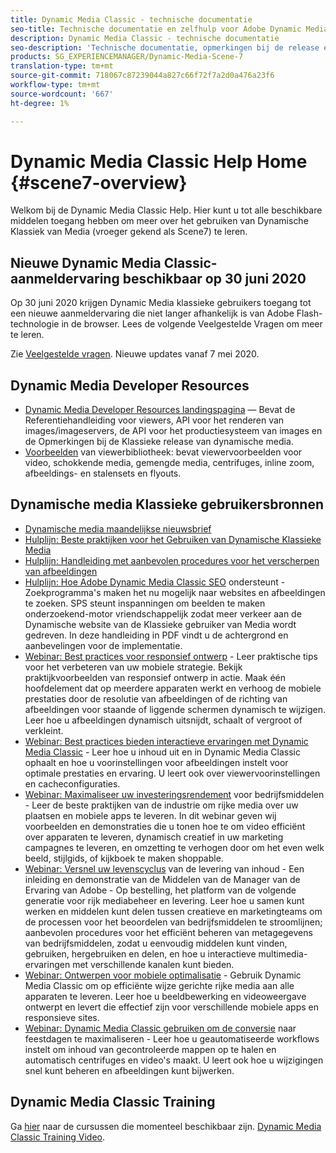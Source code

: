 ```yaml
---
title: Dynamic Media Classic - technische documentatie
seo-title: Technische documentatie en zelfhulp voor Adobe Dynamic Media Classic
description: Dynamic Media Classic - technische documentatie
seo-description: 'Technische documentatie, opmerkingen bij de release en zelfhulpmaterialen voor Adobe Dynamic Media Classic, voorheen Scene 7 '
products: SG_EXPERIENCEMANAGER/Dynamic-Media-Scene-7
translation-type: tm+mt
source-git-commit: 718067c87239044a827c66f72f7a2d0a476a23f6
workflow-type: tm+mt
source-wordcount: '667'
ht-degree: 1%

---
```



# Dynamic Media Classic Help Home {#scene7-overview}

Welkom bij de Dynamic Media Classic Help. Hier kunt u tot alle beschikbare middelen toegang hebben om meer over het gebruiken van Dynamische Klassiek van Media (vroeger gekend als Scene7) te leren.

## Nieuwe Dynamic Media Classic-aanmeldervaring beschikbaar op 30 juni 2020

Op 30 juni 2020 krijgen Dynamic Media klassieke gebruikers toegang tot een nieuwe aanmeldervaring die niet langer afhankelijk is van Adobe Flash-technologie in de browser. Lees de volgende Veelgestelde Vragen om meer te leren.

Zie [Veelgestelde vragen](new-ui-2020.md). Nieuwe updates vanaf 7 mei 2020.

## Dynamic Media Developer Resources

* [Dynamic Media Developer Resources landingspagina](https://docs.adobe.com/content/help/en/dynamic-media-developer-resources/landing/home.html) — Bevat de Referentiehandleiding voor viewers, API voor het renderen van images/imageservers, de API voor het productiesysteem van images en de Opmerkingen bij de Klassieke release van dynamische media.
* [Voorbeelden](https://landing.adobe.com/en/na/dynamic-media/ctir-2755/live-demos.html) van viewerbibliotheek: bevat viewervoorbeelden voor video, schokkende media, gemengde media, centrifuges, inline zoom, afbeeldings- en stalensets en flyouts.

## Dynamische media Klassieke gebruikersbronnen

* [Dynamische media maandelijkse nieuwsbrief](dynamic-media-newsletter.md)
* [Hulplijn: Beste praktijken voor het Gebruiken van Dynamische Klassieke Media](https://www.adobe.com/content/dam/www/us/en/marketing/experience-manager-assets/dynamic-media/adobe-dynamic-media-classic-best-practices-guide.pdf)
* [Hulplijn: Handleiding met aanbevolen procedures voor het verscherpen van afbeeldingen](/help/assets/s7_sharpening_images.pdf)
* [Hulplijn: Hoe Adobe Dynamic Media Classic SEO](/help/assets/s7_seo.pdf) ondersteunt - Zoekprogramma&#39;s maken het nu mogelijk naar websites en afbeeldingen te zoeken. SPS steunt inspanningen om beelden te maken onderzoekend-motor vriendschappelijk zodat meer verkeer aan de Dynamische website van de Klassieke gebruiker van Media wordt gedreven. In deze handleiding in PDF vindt u de achtergrond en aanbevelingen voor de implementatie.
* [Webinar: Best practices voor responsief ontwerp](http://offers.adobe.com/en/na/marketing/landings/_40458_responsive_design_live_on_demand_webinar.html) - Leer praktische tips voor het verbeteren van uw mobiele strategie. Bekijk praktijkvoorbeelden van responsief ontwerp in actie. Maak één hoofdelement dat op meerdere apparaten werkt en verhoog de mobiele prestaties door de resolutie van afbeeldingen of de richting van afbeeldingen voor staande of liggende schermen dynamisch te wijzigen. Leer hoe u afbeeldingen dynamisch uitsnijdt, schaalt of vergroot of verkleint.
* [Webinar: Best practices bieden interactieve ervaringen met Dynamic Media Classic](http://seminars.adobeconnect.com/p7wb8ej3u6d/) - Leer hoe u inhoud uit en in Dynamic Media Classic ophaalt en hoe u voorinstellingen voor afbeeldingen instelt voor optimale prestaties en ervaring. U leert ook over viewervoorinstellingen en cacheconfiguraties.
* [Webinar: Maximaliseer uw investeringsrendement](https://adobecustomersuccess.adobeconnect.com/p5ar3hfrrec/?launcher=false&amp;fcsContent=true&amp;pbMode=normal&amp;proto=true) voor bedrijfsmiddelen - Leer de beste praktijken van de industrie om rijke media over uw plaatsen en mobiele apps te leveren. In dit webinar geven wij voorbeelden en demonstraties die u tonen hoe te om video efficiënt over apparaten te leveren, dynamisch creatief in uw marketing campagnes te leveren, en omzetting te verhogen door om het even welk beeld, stijlgids, of kijkboek te maken shoppable.
* [Webinar: Versnel uw levenscyclus](https://adobecustomersuccess.adobeconnect.com/p88ducm9pqv/) van de levering van inhoud - Een inleiding en demonstratie van de Middelen van de Manager van de Ervaring van Adobe - Op bestelling, het platform van de volgende generatie voor rijk mediabeheer en levering. Leer hoe u samen kunt werken en middelen kunt delen tussen creatieve en marketingteams om de processen voor het beoordelen van bedrijfsmiddelen te stroomlijnen; aanbevolen procedures voor het efficiënt beheren van metagegevens van bedrijfsmiddelen, zodat u eenvoudig middelen kunt vinden, gebruiken, hergebruiken en delen, en hoe u interactieve multimedia-ervaringen met verschillende kanalen kunt bieden.
* [Webinar: Ontwerpen voor mobiele optimalisatie](https://adobecustomersuccess.adobeconnect.com/p6oqd3wydif/?launcher=false&amp;fcsContent=true&amp;pbMode=normal&amp;proto=true) - Gebruik Dynamic Media Classic om op efficiënte wijze gerichte rijke media aan alle apparaten te leveren. Leer hoe u beeldbewerking en videoweergave ontwerpt en levert die effectief zijn voor verschillende mobiele apps en responsieve sites.
* [Webinar: Dynamic Media Classic gebruiken om de conversie](https://adobecustomersuccess.adobeconnect.com/p32n1yr85c9/?proto=true) naar feestdagen te maximaliseren - Leer hoe u geautomatiseerde workflows instelt om inhoud van gecontroleerde mappen op te halen en automatisch centrifuges en video&#39;s maakt. U leert ook hoe u wijzigingen snel kunt beheren en afbeeldingen kunt bijwerken.

## Dynamic Media Classic Training

Ga [hier](http://training.adobe.com/training/courses.html#product=adobe-scene7) naar de cursussen die momenteel beschikbaar zijn.
[Dynamic Media Classic Training Video](/help/training-videos.md).

<!-- old path was (https://marketing.adobe.com/resources/help/en_US/s7/training-videos/) -->
